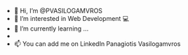 - 👋 Hi, I’m @PVASILOGAMVROS
- 👀 I’m interested in Web Development 💻
- 🌱 I’m currently learning ...
- 
- 📫 You can add me on LinkedIn Panagiotis Vasilogamvros

<!---
PVASILOGAMVROS/PVASILOGAMVROS is a ✨ special ✨ repository because its `README.md` (this file) appears on your GitHub profile.
You can click the Preview link to take a look at your changes.
--->
